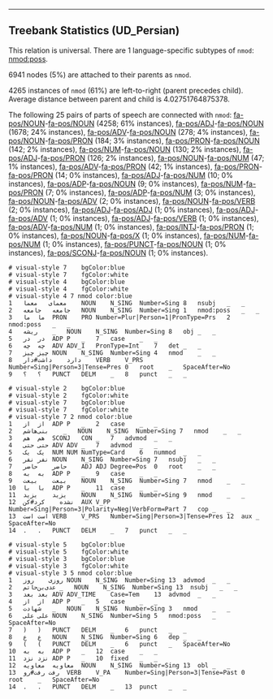 

--------------------------------------------------------------------------------

## Treebank Statistics (UD_Persian)

This relation is universal.
There are 1 language-specific subtypes of `nmod`: [nmod:poss]().

6941 nodes (5%) are attached to their parents as `nmod`.

4265 instances of `nmod` (61%) are left-to-right (parent precedes child).
Average distance between parent and child is 4.02751764875378.

The following 25 pairs of parts of speech are connected with `nmod`: [fa-pos/NOUN]()-[fa-pos/NOUN]() (4258; 61% instances), [fa-pos/ADJ]()-[fa-pos/NOUN]() (1678; 24% instances), [fa-pos/ADV]()-[fa-pos/NOUN]() (278; 4% instances), [fa-pos/NOUN]()-[fa-pos/PRON]() (184; 3% instances), [fa-pos/PRON]()-[fa-pos/NOUN]() (142; 2% instances), [fa-pos/NUM]()-[fa-pos/NOUN]() (130; 2% instances), [fa-pos/ADJ]()-[fa-pos/PRON]() (126; 2% instances), [fa-pos/NOUN]()-[fa-pos/NUM]() (47; 1% instances), [fa-pos/ADV]()-[fa-pos/PRON]() (42; 1% instances), [fa-pos/PRON]()-[fa-pos/PRON]() (14; 0% instances), [fa-pos/ADJ]()-[fa-pos/NUM]() (10; 0% instances), [fa-pos/ADP]()-[fa-pos/NOUN]() (9; 0% instances), [fa-pos/NUM]()-[fa-pos/PRON]() (7; 0% instances), [fa-pos/ADP]()-[fa-pos/NUM]() (3; 0% instances), [fa-pos/NOUN]()-[fa-pos/ADV]() (2; 0% instances), [fa-pos/NOUN]()-[fa-pos/VERB]() (2; 0% instances), [fa-pos/ADJ]()-[fa-pos/ADJ]() (1; 0% instances), [fa-pos/ADJ]()-[fa-pos/ADV]() (1; 0% instances), [fa-pos/ADJ]()-[fa-pos/VERB]() (1; 0% instances), [fa-pos/ADV]()-[fa-pos/NUM]() (1; 0% instances), [fa-pos/INTJ]()-[fa-pos/PRON]() (1; 0% instances), [fa-pos/NOUN]()-[fa-pos/X]() (1; 0% instances), [fa-pos/NUM]()-[fa-pos/NUM]() (1; 0% instances), [fa-pos/PUNCT]()-[fa-pos/NOUN]() (1; 0% instances), [fa-pos/SCONJ]()-[fa-pos/NOUN]() (1; 0% instances).


~~~ conllu
# visual-style 7	bgColor:blue
# visual-style 7	fgColor:white
# visual-style 4	bgColor:blue
# visual-style 4	fgColor:white
# visual-style 4 7 nmod	color:blue
1	معمای	معما	NOUN	N_SING	Number=Sing	8	nsubj	_	_
2	جامعه	جامعه	NOUN	N_SING	Number=Sing	1	nmod:poss	_	_
3	ما	ما	PRON	PRO	Number=Plur|Person=1|PronType=Prs	2	nmod:poss	_	_
4	ریشه	_	NOUN	N_SING	Number=Sing	8	obj	_	_
5	در	در	ADP	P	_	7	case	_	_
6	چه	چه	ADV	ADV_I	PronType=Int	7	det	_	_
7	چیز	چیز	NOUN	N_SING	Number=Sing	4	nmod	_	_
8	دارد	داشت#دار	VERB	V_PRS	Number=Sing|Person=3|Tense=Pres	0	root	_	SpaceAfter=No
9	؟	؟	PUNCT	DELM	_	8	punct	_	_

~~~


~~~ conllu
# visual-style 2	bgColor:blue
# visual-style 2	fgColor:white
# visual-style 7	bgColor:blue
# visual-style 7	fgColor:white
# visual-style 7 2 nmod	color:blue
1	از	از	ADP	P	_	2	case	_	_
2	بنی‌هاشم	_	NOUN	N_SING	Number=Sing	7	nmod	_	_
3	هم	هم	SCONJ	CON	_	7	advmod	_	_
4	حتی	حتی	ADV	ADV	_	7	advmod	_	_
5	یک	یک	NUM	NUM	NumType=Card	6	nummod	_	_
6	نفر	نفر	NOUN	N_SING	Number=Sing	7	nsubj	_	_
7	حاضر	حاضر	ADJ	ADJ	Degree=Pos	0	root	_	_
8	به	به	ADP	P	_	9	case	_	_
9	بیعت	بیعت	NOUN	N_SING	Number=Sing	7	nmod	_	_
10	با	با	ADP	P	_	11	case	_	_
11	یزید	یزید	NOUN	N_SING	Number=Sing	9	nmod	_	_
12	نشده	کرد#کن	AUX	V_PP	Number=Sing|Person=3|Polarity=Neg|VerbForm=Part	7	cop	_	_
13	است	است	VERB	V_PRS	Number=Sing|Person=3|Tense=Pres	12	aux	_	SpaceAfter=No
14	.	.	PUNCT	DELM	_	7	punct	_	_

~~~


~~~ conllu
# visual-style 5	bgColor:blue
# visual-style 5	fgColor:white
# visual-style 3	bgColor:blue
# visual-style 3	fgColor:white
# visual-style 3 5 nmod	color:blue
1	روزی	روز	NOUN	N_SING	Number=Sing	13	advmod	_	_
2	عدی‌بن‌حاتم	_	NOUN	N_SING	Number=Sing	13	nsubj	_	_
3	بعد	بعد	ADV	ADV_TIME	Case=Tem	13	advmod	_	_
4	از	از	ADP	P	_	5	case	_	_
5	شهادت	_	NOUN	N_SING	Number=Sing	3	nmod	_	_
6	علی	علی	NOUN	N_SING	Number=Sing	5	nmod:poss	_	SpaceAfter=No
7	)	)	PUNCT	DELM	_	6	punct	_	_
8	ع	ع	NOUN	N_SING	Number=Sing	6	dep	_	_
9	(	(	PUNCT	DELM	_	6	punct	_	SpaceAfter=No
10	به	به	ADP	P	_	12	case	_	_
11	نزد	نزد	ADP	P	_	10	fixed	_	_
12	معاویه	معاویه	NOUN	N_SING	Number=Sing	13	obl	_	_
13	رفت	رفت#رو	VERB	V_PA	Number=Sing|Person=3|Tense=Past	0	root	_	SpaceAfter=No
14	.	.	PUNCT	DELM	_	13	punct	_	_

~~~


